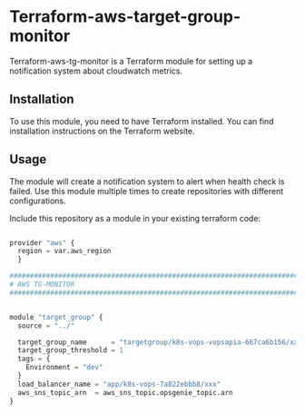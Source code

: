 # Terraform-aws-target-group-monitor

Terraform-aws-tg-monitor is a Terraform module for setting up a notification system about cloudwatch metrics.

## Installation

To use this module, you need to have Terraform installed. You can find installation instructions on the Terraform website.

## Usage

The module will create a notification system to alert when health check is failed.
Use this module multiple times to create repositories with different configurations.

Include this repository as a module in your existing terraform code:

```python

provider "aws" {
  region = var.aws_region
  }

################################################################################
# AWS TG-MONITOR
################################################################################


module "target_group" {
  source = "../"

  target_group_name      = "targetgroup/k8s-vops-vopsapia-667ca6b156/xxx"
  target_group_threshold = 1
  tags = {
    Environment = "dev"
  }
  load_balancer_name = "app/k8s-vops-7a822ebbb8/xxx"
  aws_sns_topic_arn  = aws_sns_topic.opsgenie_topic.arn
}

```
